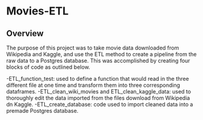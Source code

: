 # Movies-ETL
## Overview
The purpose of this project was to take movie data downloaded from Wikipedia and Kaggle, and use the ETL method to create a pipeline from the raw data to a Postgres database. This was accomplished by creating four blocks of code as outlined below.

-ETL_function_test: used to define a function that would read in the three different file at one time and transform them into three corresponding dataframes.
-ETL_clean_wiki_movies and ETL_clean_kaggle_data: used to thoroughly edit the data imported from the files download from Wikipedia dn Kaggle.
-ETL_create_database: code used to import cleaned data into a premade Postgres database.
